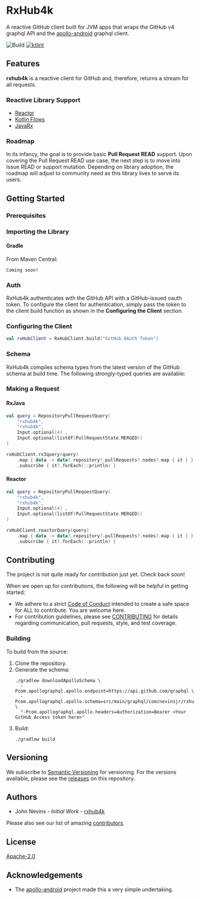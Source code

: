 # RxHub4k
A reactive GitHub client built for JVM apps that wraps the GitHub v4 graphql API and the [apollo-android](https://github.com/apollographql/apollo-android) graphql client.

![Build](https://github.com/rxhub4k/rxhub4k/workflows/CI/badge.svg)
[![ktlint](https://img.shields.io/badge/code%20style-%E2%9D%A4-FF4081.svg)](https://ktlint.github.io/)

## Features
**rxhub4k** is a reactive client for GitHub and, therefore, returns a stream for all requests.

### Reactive Library Support
* [Reactor](https://projectreactor.io/)
* [Kotlin Flows](https://kotlinlang.org/docs/reference/coroutines/flow.html#flows)
* [JavaRx](https://github.com/ReactiveX/RxJava)

### Roadmap
In its infancy, the goal is to provide basic **Pull Request READ** support.  Upon covering the Pull Request READ use case, the next step is to move into Issue READ or support mutation.  Depending on library adoption, the roadmap will adjust to community need as this library lives to serve its users.

## Getting Started
### Prerequisites

### Importing the Library
#### Gradle
From Maven Central:

`Coming soon!`

### Auth
RxHub4k authenticates with the GitHub API with a GitHub-issued oauth token.  To configure the client for authentication, simply pass the token to the client build function as shown in the **Configuring the Client** section.

### Configuring the Client
```kotlin
val rxHubClient = RxHubClient.build("GitHub OAuth Token")
```
### Schema
RxHub4k compiles schema types from the latest version of the GitHub schema at build time.  The following strongly-typed queries are available:

### Making a Request
#### RxJava
```kotlin
val query = RepositoryPullRequestQuery(
    "rxhub4k",
    "rxhub4k",
    Input.optional(4) ,
    Input.optional(listOf(PullRequestState.MERGED))
)

rxHubClient.rx3query(query)
    .map { data -> data?.repository?.pullRequests?.nodes?.map { it } }
    .subscribe { it?.forEach(::println) }
```
#### Reactor
```kotlin
val query = RepositoryPullRequestQuery(
    "rxhub4k",
    "rxhub4k",
    Input.optional(4) ,
    Input.optional(listOf(PullRequestState.MERGED))
)

rxHubClient.reactorQuery(query)
    .map { data -> data?.repository?.pullRequests?.nodes?.map { it } }
    .subscribe { it?.forEach(::println) }
```

## Contributing
The project is not quite ready for contribution just yet.  Check back soon!

When we open up for contributions, the following will be helpful in getting started:
* We adhere to a strict [Code of Conduct](https://github.com/rxhub4k/rxhub4k/blob/master/CODE_OF_CONDUCT.md) intended to create a safe space for ALL to contribute.  You are welcome here.
* For contribution guidelines, please see [CONTRIBUTING](https://github.com/rxhub4k/rxhub4k/blob/master/CONTRIBUTING.md) for details regarding communication, pull requests, style, and test coverage.

### Building
To build from the source:
1. Clone the repository.
1. Generate the schema:
    ```
    ./gradlew downloadApolloSchema \
      -Pcom.apollographql.apollo.endpoint=https://api.github.com/graphql \
      -Pcom.apollographql.apollo.schema=src/main/graphql/com/nevinsjr/rxhubk/schema.json \
      "-Pcom.apollographql.apollo.headers=Authorization=Bearer <Your GitHub Access token here>"
    ```
1. Build:
    ```
    ./gradlew build
    ```

## Versioning
We subscribe to [Semantic Versioning](https://semver.org/) for versioning. For the versions available, please see the [releases](https://github.com/rxhub4k/rxhub4k/releases) on this repository.

## Authors
* John Nevins - _Initial Work_ - [rxhub4k](https://github.com/rxhub4k)

Please also see our list of amazing [contributors](https://github.com/rxhub4k/rxhub4k/people).

## License
[Apache-2.0](https://github.com/rxhub4k/rxhub4k/blob/master/LICENSE)

## Acknowledgements
* The [apollo-android](https://github.com/apollographql/apollo-android) project made this a very simple undertaking.
